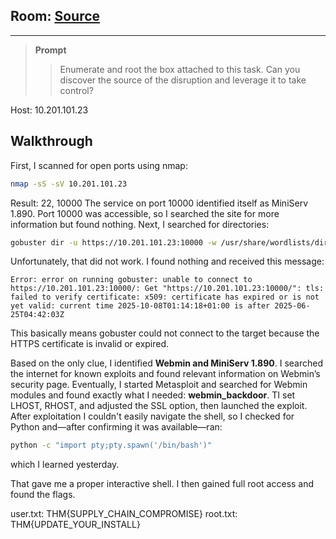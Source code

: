 ## **Room:** [Source](https://tryhackme.com/room/source)
---
> **Prompt**
>
> > Enumerate and root the box attached to this task. Can you discover the source of the disruption and leverage it to take control?

Host: 10.201.101.23
## Walkthrough
First, I scanned for open ports using nmap:
```bash
nmap -sS -sV 10.201.101.23
```
Result: 22, 10000
The service on port 10000 identified itself as MiniServ 1.890. Port 10000 was accessible, so I searched the site for more information but found nothing.
Next, I searched for directories:
```bash
gobuster dir -u https://10.201.101.23:10000 -w /usr/share/wordlists/dirbuster/directory-list-2.3-medium.txt
```
Unfortunately, that did not work. I found nothing and received this message:
```text
Error: error on running gobuster: unable to connect to https://10.201.101.23:10000/: Get "https://10.201.101.23:10000/": tls: failed to verify certificate: x509: certificate has expired or is not yet valid: current time 2025-10-08T01:14:18+01:00 is after 2025-06-25T04:42:03Z
```
This basically means gobuster could not connect to the target because the HTTPS certificate is invalid or expired.


Based on the only clue, I identified **Webmin and MiniServ 1.890**. I searched the internet for known exploits and found relevant information on Webmin’s security page. Eventually, I started Metasploit and searched for Webmin modules and found exactly what I needed: **webmin_backdoor**.
TI set LHOST, RHOST, and adjusted the SSL option, then launched the exploit. After exploitation I couldn't easily navigate the shell, so I checked for Python and—after confirming it was available—ran:
```bash
python -c "import pty;pty.spawn('/bin/bash')"
```
which I learned yesterday.

That gave me a proper interactive shell. I then gained full root access and found the flags.


user.txt: THM{SUPPLY_CHAIN_COMPROMISE}
root.txt: THM{UPDATE_YOUR_INSTALL}

